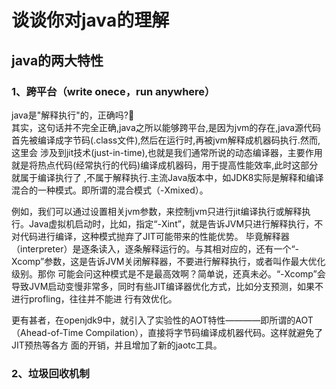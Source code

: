 # 谈谈你对java的理解 #
## java的两大特性 ##
### 1、跨平台（write onece，run anywhere）
java是"解释执行"的，正确吗?&#x1F34E;  
其实，这句话并不完全正确,java之所以能够跨平台,是因为jvm的存在,java源代码首先被编译成字节码(.class文件),然后在运行时,再被jvm解释成机器码执行.然而,这里会
涉及到jit技术(just-in-time),也就是我们通常所说的动态编译器，主要作用就是将热点代码(经常执行的代码)编译成机器码，用于提高性能效率,此时这部分就属于编译执行了
,不属于解释执行.主流Java版本中，如JDK8实际是解释和编译混合的一种模式。即所谓的混合模式（-Xmixed）。

例如，我们可以通过设置相关jvm参数，来控制jvm只进行jit编译执行或解释执行。Java虚拟机启动时，比如，指定“-Xint”，就是告诉JVM只进行解释执行，不对代码进行编译，这种模式抛弃了JIT可能带来的性能优势。
毕竟解释器（interpreter）是逐条读入，逐条解释运行的。与其相对应的，还有一个“-Xcomp”参数，这是告诉JVM关闭解释器，不要进行解释执行，或者叫作最大优化级别。那你
可能会问这种模式是不是最高效啊？简单说，还真未必。“-Xcomp”会导致JVM启动变慢非常多，同时有些JIT编译器优化方式，比如分支预测，如果不进行profling，往往并不能进
行有效优化。  

更有甚者，在openjdk9中，就引入了实验性的AOT特性————即所谓的AOT（Ahead-of-Time Compilation），直接将字节码编译成机器代码。这样就避免了JIT预热等各方
面的开销，并且增加了新的jaotc工具。

### 2、垃圾回收机制
